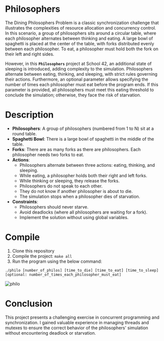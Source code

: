 # Philosophers
The Dining Philosophers Problem is a classic synchronization challenge that illustrates the complexities of resource allocation and concurrency control. In this scenario, a group of philosophers sits around a circular table, where each philosopher alternates between thinking and eating. A large bowl of spaghetti is placed at the center of the table, with forks distributed evenly between each philosopher. To eat, a philosopher must hold both the fork on their left and right sides.

However, in this **`Philosophers`** project at School 42, an additional state of sleeping is introduced, adding complexity to the simulation. Philosophers alternate between eating, thinking, and sleeping, with strict rules governing their actions. Furthermore, an optional parameter allows specifying the number of times each philosopher must eat before the program ends. If this parameter is provided, all philosophers must meet this eating threshold to conclude the simulation; otherwise, they face the risk of starvation.

# Description
* **Philosophers**: A group of philosophers (numbered from 1 to N) sit at a round table.
* **Spaghetti Bowl**: There is a large bowl of spaghetti in the middle of the table.
* **Forks**: There are as many forks as there are philosophers. Each philosopher needs two forks to eat.
* **Actions**:
	* Philosophers alternate between three actions: eating, thinking, and sleeping.
	* While eating, a philosopher holds both their right and left forks.
	* While thinking or sleeping, they release the forks.
	* Philosophers do not speak to each other.
	* They do not know if another philosopher is about to die.
	* The simulation stops when a philosopher dies of starvation.
* **Constraints**:
	* Philosophers should never starve.
	* Avoid deadlocks (where all philosophers are waiting for a fork).
	* Implement the solution without using global variables.

# Compile
1. Clone this repository
2. Compile the project:
```make all```
3. Run the program using the below command:

```./philo [number_of_philos] [time_to_die] [time_to_eat] [time_to_sleep] [optional: number_of_times_each_philosopher_must_eat]```

![philo](https://github.com/Larakh88/Philosophers/assets/88907380/c3f3fecf-4018-4de0-9605-69ffeb367ec8)

# Conclusion
This project presents a challenging exercise in concurrent programming and synchronization. I gained valuable experience in managing threads and mutexes to ensure the correct behavior of the philosophers' simulation without encountering deadlock or starvation.
